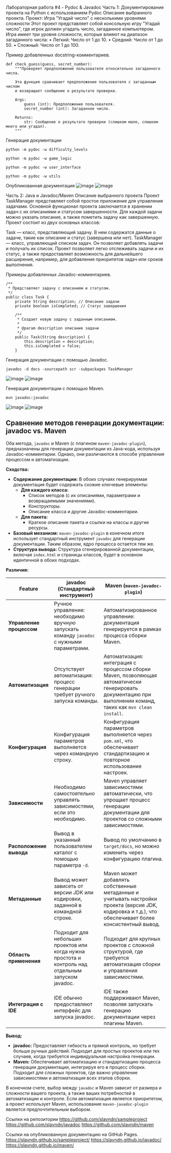 Лабораторная работа #4 - Pydoc & Javadoc
Часть 1: Документирование проекта на Python с использованием
Pydoc
Описание выбранного проекта.
Проект: Игра "Угадай число" с несколькими уровнями сложности
Этот проект представляет собой консольную игру "Угадай число", где игрок должен угадать число, загаданное компьютером. Игра имеет три уровня сложности, которые влияют на диапазон загаданного числа:
• Легкий: Число от 1 до 10.
• Средний: Число от 1 до 50.
• Сложный: Число от 1 до 100.

Пример добавленных docstring-комментариев.
```
def check_guess(guess, secret_number):
    """Проверяет предположение пользователя относительно загаданного числа.

    Эта функция сравнивает предположение пользователя с загаданным числом
    и возвращает сообщение о результате проверки.

    Args:
        guess (int): Предположение пользователя.
        secret_number (int): Загаданное число.

    Returns:
        str: Сообщение о результате проверки (слишком мало, слишком много или угадал).
    """
```
Генерация документации
```
python -m pydoc -w difficulty_levels
```
```
python -m pydoc -w game_logic
```
```
python -m pydoc -w user_interface
```
```
python -m pydoc -w utils
```

Опубликованная документация
![image](https://github.com/user-attachments/assets/433940c1-7665-4d40-81bb-565970f34998)
![image](https://github.com/user-attachments/assets/397fe741-41c9-4e43-953c-850b37b3b41b)

Часть 2: Java и Javadoc/Maven
Описание выбранного проекта
Проект TaskManager представляет собой простое приложение для управления задачами. Основной функционал проекта заключается в хранении задач с их описаниями и статусом завершенности. Для каждой задачи можно указать описание, а также пометить задачу как завершенную. Проект состоит из двух основных классов:

Task — класс, представляющий задачу. В нем содержатся данные о задаче, такие как описание и статус (завершена или нет).
TaskManager — класс, управляющий списком задач. Он позволяет добавлять задачи и получать их список.
Проект позволяет легко отслеживать задачи и их статус, а также предоставляет возможность для дальнейшего расширения, например, для добавления приоритетов задач или сроков выполнения.

Примеры добавленных Javadoc-комментариев.
```
/**
 * Представляет задачу с описанием и статусом.
 */
public class Task {
    private String description; // Описание задачи
    private boolean isCompleted; // Статус завершения

    /**
     * Создает новую задачу с заданным описанием.
     *
     * @param description описание задачи
     */
    public Task(String description) {
        this.description = description;
        this.isCompleted = false;
    }
```

Генерация документации с помощью Javadoc.
```
javadoc -d docs -sourcepath scr -subpackages TaskManager
```
![image](https://github.com/user-attachments/assets/bd5edddc-f1d7-4141-b119-1a9b326eeed5)
![image](https://github.com/user-attachments/assets/5dbc229b-2ab6-4115-a1f4-cf4a09a19b0b)


Генерация документации с помощью Maven.
```
mvn javadoc:javadoc
```
![image](https://github.com/user-attachments/assets/2c994260-6d06-4563-8d3e-eef461555e80)
![image](https://github.com/user-attachments/assets/a005c746-637e-4647-932b-d56a9fcc2998)

## Сравнение методов генерации документации: javadoc vs. Maven

Оба метода, `javadoc` и Maven (с плагином `maven-javadoc-plugin`), предназначены для генерации документации из Java-кода, используя Javadoc-комментарии. Однако, они различаются в способе управления процессом и автоматизации.

**Сходства:**

*   **Содержание документации:** В обоих случаях генерируемая документация будет содержать схожие ключевые элементы:
    *   **Для каждого класса:**
        *   Список методов (с их описаниями, параметрами и возвращаемыми значениями).
        *   Конструкторы.
        *   Описание класса и другие Javadoc-комментарии.
    *   **Для пакета:**
        *   Краткое описание пакета и ссылки на классы и другие ресурсы.
*   **Базовый механизм:** `maven-javadoc-plugin` в конечном итоге использует стандартный инструмент `javadoc` для генерации документации. Таким образом, ядро процесса остается тем же.
*   **Структура вывода:** Структура сгенерированной документации, включая `index.html` и страницы классов, будет в основном идентичной в обоих подходах.

**Различия:**

| Feature | javadoc (Стандартный инструмент) | Maven (`maven-javadoc-plugin`) |
|---|---|---|
| **Управление процессом** | Ручное управление: необходимо вручную запускать команду `javadoc` с нужными параметрами. | Автоматизированное управление: документация генерируется в рамках процесса сборки Maven. |
| **Автоматизация** | Отсутствует автоматизация: процесс генерации требует ручного запуска команды. | Автоматизация: интеграция с процессом сборки Maven, позволяющая автоматически генерировать документацию при выполнении команд, таких как `mvn clean install`. |
| **Конфигурация** | Конфигурация параметров выполняется через командную строку. | Конфигурация параметров выполняется через `pom.xml`, что обеспечивает стандартизацию и повторное использование настроек. |
| **Зависимости** | Необходимо самостоятельно управлять зависимостями, если это необходимо. | Maven управляет зависимостями автоматически, что упрощает процесс генерации документации для проектов со сложными зависимостями. |
| **Расположение вывода** | Вывод в указанный пользователем каталог с помощью параметра `-d`. | Вывод по умолчанию в `target/docs`, но можно изменить через конфигурацию плагина. |
| **Метаданные** | Вывод может зависеть от версии JDK или кодировки, заданной в командной строке. | Maven может добавлять собственные метаданные и учитывать настройки проекта (версия JDK, кодировка и т.д.), что обеспечивает более консистентный вывод. |
| **Область применения** | Подходит для небольших проектов или когда нужна простота и контроль над отдельным запуском javadoc. | Подходит для крупных проектов с сложной структурой, где требуется автоматизация сборки и управления зависимостями. |
| **Интеграция с IDE** | IDE обычно предоставляют интерфейс для запуска javadoc. | IDE также поддерживают Maven, позволяя запускать генерацию документации через плагины Maven. |

**Вывод:**

*   **javadoc:** Предоставляет гибкость и прямой контроль, но требует больше ручных действий. Подходит для простых проектов или тех случаев, когда требуется индивидуальная настройка генерации.
*   **Maven:** Обеспечивает автоматизацию и стандартизацию процесса генерации документации, интегрируя его в процесс сборки. Подходит для сложных проектов, где важно управление зависимостями и автоматизация всех этапов сборки.

В конечном счете, выбор между `javadoc` и Maven зависит от размера и сложности вашего проекта, а также ваших потребностей в автоматизации и контроле. Если автоматизация является приоритетом, а проект использует Maven, использование `maven-javadoc-plugin` является предпочтительным выбором.

Ссылки на репозитории
https://github.com/slavndn/sampleproject
https://github.com/slavndn/javadoc
https://github.com/slavndn/maven

Ссылки на опубликованную документацию на GitHub Pages.
https://slavndn.github.io/sampleproject/
https://slavndn.github.io/javadoc/
https://slavndn.github.io/maven/


